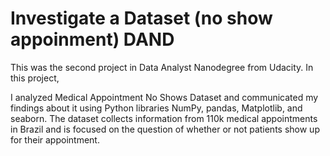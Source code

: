 # Investigate a Dataset (no show appoinment) DAND


This was the second project in Data Analyst Nanodegree from Udacity. In this project, 

I analyzed Medical Appointment No Shows Dataset and communicated my findings about it using Python libraries NumPy, pandas, Matplotlib, and seaborn. The dataset collects information from 110k medical appointments in Brazil and is focused on the question of whether or not patients show up for their appointment.
